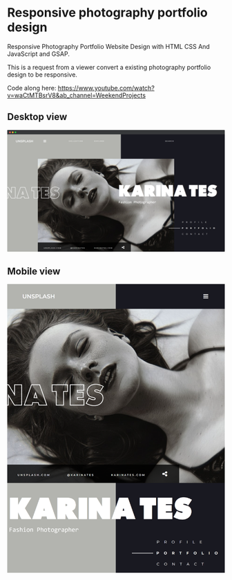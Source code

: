 # Responsive photography portfolio design

Responsive Photography Portfolio Website Design with HTML CSS And JavaScript and GSAP.

This is a request from a viewer convert a existing photography portfolio design to be responsive.

Code along here:
https://www.youtube.com/watch?v=waCtMTBsrV8&ab_channel=WeekendProjects

## Desktop view
![Screenshot desktop](screely-1642031323350.png)


## Mobile view

![Screenshot mobile](Capture.PNG)

